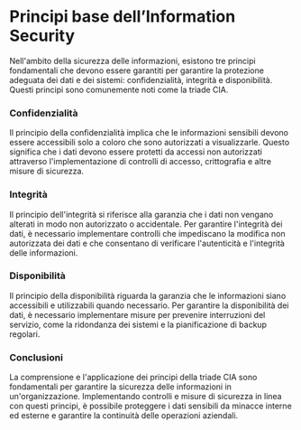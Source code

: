 # Principi base dell’Information Security

Nell'ambito della sicurezza delle informazioni, esistono tre principi fondamentali che devono essere garantiti per garantire la protezione adeguata dei dati e dei sistemi: confidenzialità, integrità e disponibilità. Questi principi sono comunemente noti come la triade CIA.

### Confidenzialità
Il principio della confidenzialità implica che le informazioni sensibili devono essere accessibili solo a coloro che sono autorizzati a visualizzarle. Questo significa che i dati devono essere protetti da accessi non autorizzati attraverso l'implementazione di controlli di accesso, crittografia e altre misure di sicurezza.

### Integrità
Il principio dell'integrità si riferisce alla garanzia che i dati non vengano alterati in modo non autorizzato o accidentale. Per garantire l'integrità dei dati, è necessario implementare controlli che impediscano la modifica non autorizzata dei dati e che consentano di verificare l'autenticità e l'integrità delle informazioni.

### Disponibilità
Il principio della disponibilità riguarda la garanzia che le informazioni siano accessibili e utilizzabili quando necessario. Per garantire la disponibilità dei dati, è necessario implementare misure per prevenire interruzioni del servizio, come la ridondanza dei sistemi e la pianificazione di backup regolari.

### Conclusioni
La comprensione e l'applicazione dei principi della triade CIA sono fondamentali per garantire la sicurezza delle informazioni in un'organizzazione. Implementando controlli e misure di sicurezza in linea con questi principi, è possibile proteggere i dati sensibili da minacce interne ed esterne e garantire la continuità delle operazioni aziendali.
